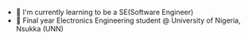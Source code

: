 * 🌱 I'm currently learning to be a SE(Software Engineer)
* 🌱 Final year Electronics Engineering student @ University of Nigeria, Nsukka (UNN)


